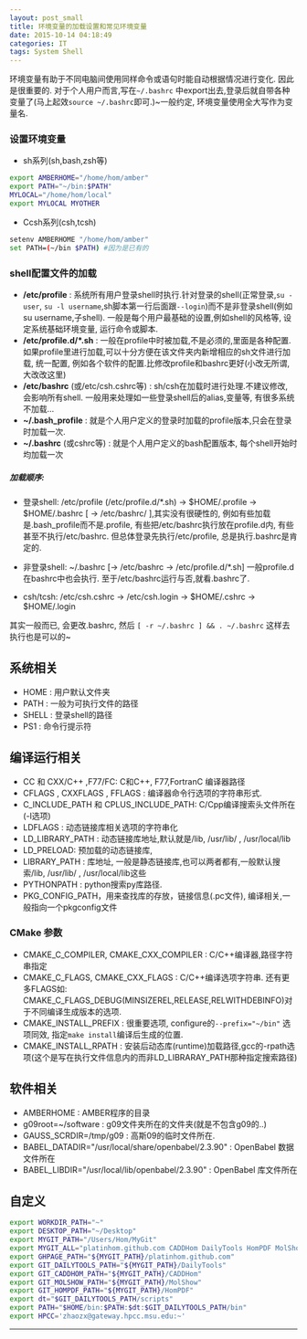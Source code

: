 ```yaml
---
layout: post_small
title: 环境变量的加载设置和常见环境变量
date: 2015-10-14 04:18:49
categories: IT
tags: System Shell
---
```


环境变量有助于不同电脑间使用同样命令或语句时能自动根据情况进行变化. 因此是很重要的. 对于个人用户而言,写在`~/.bashrc` 中export出去,登录后就自带各种变量了(马上起效`source ~/.bashrc`即可.)~一般约定, 环境变量使用全大写作为变量名.

### 设置环境变量

- sh系列(sh,bash,zsh等)

~~~bash
export AMBERHOME="/home/hom/amber"
export PATH="~/bin:$PATH"
MYLOCAL="/home/hom/local"
export MYLOCAL MYOTHER 
~~~

- Ccsh系列(csh,tcsh)

~~~bash
setenv AMBERHOME "/home/hom/amber"
set PATH=(~/bin $PATH) #因为是已有的
~~~

### shell配置文件的加载

- **/etc/profile** : 系统所有用户登录shell时执行.针对登录的shell(正常登录,`su - user`, `su -l username`,sh脚本第一行后面跟`--login`)而不是非登录shell(例如su username,子shell). 一般是每个用户最基础的设置,例如shell的风格等, 设定系统基础环境变量, 运行命令或脚本.
- **/etc/profile.d/*.sh** : 一般在profile中时被加载,不是必须的,里面是各种配置.如果profile里进行加载,可以十分方便在该文件夹内新增相应的sh文件进行加载, 统一配置, 例如各个软件的配置.比修改profile和bashrc更好(小改无所谓,大改改这里)
- **/etc/bashrc** (或/etc/csh.cshrc等) : sh/csh在加载时进行处理.不建议修改, 会影响所有shell. 一般用来处理如一些登录shell后的alias,变量等, 有很多系统不加载...
- **~/.bash_profile** : 就是个人用户定义的登录时加载的profile版本,只会在登录时加载一次.
- **~/.bashrc** (或cshrc等) : 就是个人用户定义的bash配置版本, 每个shell开始时均加载一次

##### 加载顺序:

- 登录shell: /etc/profile (/etc/profile.d/*.sh) -> $HOME/.profile -> $HOME/.bashrc [ -> /etc/bashrc/ ],其实没有很硬性的, 例如有些加载是.bash_profile而不是.profile, 有些把/etc/bashrc执行放在profile.d内, 有些甚至不执行/etc/bashrc. 但总体登录先执行/etc/profile, 总是执行.bashrc是肯定的.

- 非登录shell: ~/.bashrc [-> /etc/bashrc -> /etc/profile.d/*.sh] 一般profile.d在bashrc中也会执行. 至于/etc/bashrc运行与否,就看.bashrc了.

- csh/tcsh: /etc/csh.cshrc -> /etc/csh.login -> $HOME/.cshrc -> $HOME/.login

其实一般而已, 会更改.bashrc, 然后 `[ -r ~/.bashrc ] && . ~/.bashrc` 这样去执行也是可以的~


## 系统相关

- HOME : 用户默认文件夹
- PATH : 一般为可执行文件的路径
- SHELL : 登录shell的路径
- PS1 : 命令行提示符

## 编译运行相关

- CC 和 CXX/C++ ,F77/FC: C和C++, F77,FortranC 编译器路径
- CFLAGS , CXXFLAGS , FFLAGS : 编译器命令行选项的字符串形式.
- C\_INCLUDE\_PATH 和 CPLUS\_INCLUDE\_PATH: C/Cpp编译搜索头文件所在(-I选项)
- LDFLAGS : 动态链接库相关选项的字符串化
- LD\_LIBRARY\_PATH : 动态链接库地址,默认就是/lib, /usr/lib/ , /usr/local/lib
- LD_PRELOAD: 预加载的动态链接库,
- LIBRARY_PATH : 库地址, 一般是静态链接库,也可以两者都有,一般默认搜索/lib, /usr/lib/ , /usr/local/lib这些
- PYTHONPATH : python搜索py库路径.
- PKG\_CONFIG\_PATH，用来查找库的存放，链接信息(.pc文件), 编译相关,一般指向一个pkgconfig文件

### CMake 参数

- CMAKE\_C\_COMPILER, CMAKE\_CXX\_COMPILER : C/C++编译器,路径字符串指定
- CMAKE\_C\_FLAGS, CMAKE\_CXX\_FLAGS : C/C++编译选项字符串. 还有更多FLAGS如: CMAKE\_C\_FLAGS\_DEBUG(MINSIZEREL,RELEASE,RELWITHDEBINFO)对于不同编译生成版本的选项.
- CMAKE\_INSTALL\_PREFIX : 很重要选项, configure的`--prefix="~/bin"` 选项同效, 指定`make install`编译后生成的位置.
- CMAKE\_INSTALL\_RPATH : 安装后动态库(runtime)加载路径,gcc的-rpath选项(这个是写在执行文件信息内的而非LD\_LIBRARAY\_PATH那种指定搜索路径)

## 软件相关

- AMBERHOME : AMBER程序的目录
- g09root=~/software : g09文件夹所在的文件夹(就是不包含g09的..)
- GAUSS_SCRDIR=/tmp/g09 : 高斯09的临时文件所在.
- BABEL_DATADIR="/usr/local/share/openbabel/2.3.90" : OpenBabel 数据文件所在
- BABEL_LIBDIR="/usr/local/lib/openbabel/2.3.90" : OpenBabel 库文件所在

## 自定义

~~~bash
export WORKDIR_PATH="~"
export DESKTOP_PATH="~/Desktop"
export MYGIT_PATH="/Users/Hom/MyGit"
export MYGIT_ALL="platinhom.github.com CADDHom DailyTools HomPDF MolShow"
export GHPAGE_PATH="${MYGIT_PATH}/platinhom.github.com"
export GIT_DAILYTOOLS_PATH="${MYGIT_PATH}/DailyTools"
export GIT_CADDHOM_PATH="${MYGIT_PATH}/CADDHom"
export GIT_MOLSHOW_PATH="${MYGIT_PATH}/MolShow"
export GIT_HOMPDF_PATH="${MYGIT_PATH}/HomPDF"
export dt="$GIT_DAILYTOOLS_PATH/scripts"
export PATH="$HOME/bin:$PATH:$dt:$GIT_DAILYTOOLS_PATH/bin"
export HPCC='zhaozx@gateway.hpcc.msu.edu:~'
~~~


------
